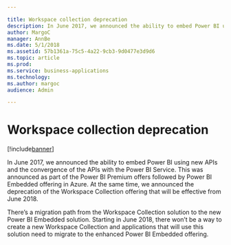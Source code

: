 ```yaml
---

title: Workspace collection deprecation
description: In June 2017, we announced the ability to embed Power BI using new APIs and the convergence of the APIs with the Power BI Service.
author: MargoC
manager: AnnBe
ms.date: 5/1/2018
ms.assetid: 57b1361a-75c5-4a22-9cb3-9d0477e3d9d6
ms.topic: article
ms.prod: 
ms.service: business-applications
ms.technology: 
ms.author: margoc
audience: Admin

---
```

#  Workspace collection deprecation




[!include[banner](../../../includes/banner.md)]

In June 2017, we announced the ability to embed Power BI using new APIs and the
convergence of the APIs with the Power BI Service. This was announced as part of
the Power BI Premium offers followed by Power BI Embedded offering in Azure. At
the same time, we announced the deprecation of the Workspace Collection offering
that will be effective from June 2018.

There’s a migration path from the Workspace Collection solution to the new Power
BI Embedded solution. Starting in June 2018, there won’t be a way to create a
new Workspace Collection and applications that will use this solution need to
migrate to the enhanced Power BI Embedded offering.
